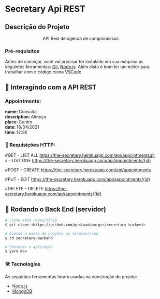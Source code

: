 # Secretary Api REST

## Descrição do Projeto
<p align="center">API Rest de agenda de compromissos.</p>

### Pré-requisitos

Antes de começar, você vai precisar ter instalado em sua máquina as seguintes ferramentas:
[Git](https://git-scm.com), [Node.js](https://nodejs.org/en/). 
Além disto é bom ter um editor para trabalhar com o código como [VSCode](https://code.visualstudio.com/)

## 🎲 Interagindo com a API REST

### Appointments:

<p>
    <b>name: </b>Consulta<br>
    <b>description: </b>Almoço<br>
    <b>place: </b>Centro<br>
    <b>date: </b>18/04/2021<br>
    <b>time: </b>12:30
</p>   

### 🎲 Requisições HTTP:
#GET
    - LIST ALL
        https://the-secretary.herokuapp.com/api/appointmentsgit a
    - LIST ONE
        https://the-secretary.herokuapp.com/api/appointments/{id}

#POST
    - CREATE
        https://the-secretary.herokuapp.com/api/appointments

#PUT
    - EDIT
        https://the-secretary.herokuapp.com/api/appointments/{id}

#DELETE
    - DELETE
        https://the-secretary.herokuapp.com/api/appointments/{id}


## 🎲 Rodando o Back End (servidor)

```bash
# Clone este repositório
$ git clone <https://github.com/gustavobborges/secretary-backend>

# Acesse a pasta do projeto no terminal/cmd
$ cd secretary-backend

# Executar a aplicação
$ yarn dev

```

### 🛠 Tecnologias

As seguintes ferramentas foram usadas na construção do projeto:

- [Node.js](https://nodejs.org/en/)
- [MongoDB](https://www.mongodb.com/)
